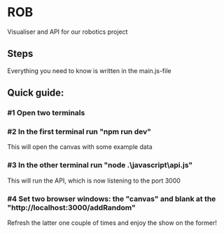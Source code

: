 # ROB

Visualiser and API for our robotics project

## Steps

Everything you need to know is written in the main.js-file
## Quick guide:
### #1 Open two terminals
### #2 In the first terminal run "npm run dev"
This will open the canvas with some example data
### #3 In the other terminal run "node .\javascript\api.js"
This will run the API, which is now listening to the port 3000
### #4 Set two browser windows: the "canvas" and blank at the "http://localhost:3000/addRandom"
Refresh the latter one couple of times and enjoy the show on the former!
